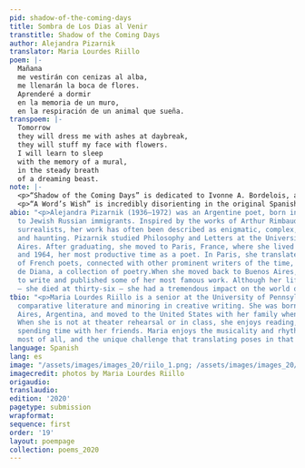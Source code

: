 ```yaml
---
pid: shadow-of-the-coming-days
title: Sombra de Los Dias al Venir
transtitle: Shadow of the Coming Days
author: Alejandra Pizarnik
translator: Maria Lourdes Riillo
poem: |-
  Mañana
  me vestirán con cenizas al alba,
  me llenarán la boca de flores.
  Aprenderé a dormir
  en la memoria de un muro,
  en la respiración de un animal que sueña.
transpoem: |-
  Tomorrow
  they will dress me with ashes at daybreak,
  they will stuff my face with flowers.
  I will learn to sleep
  with the memory of a mural,
  in the steady breath
  of a dreaming beast.
note: |-
  <p>“Shadow of the Coming Days” is dedicated to Ivonne A. Bordelois, an Argentine poet, essayist, and friend of Pizarnik. The two frequently exchanged correspondence. The poem reflects not a resignation, but an acceptance of the transfiguration of the body and mind, a reflection of days to come. To translate this poem, I began with a literal translation, then meditated on specific words. The word at the end of the first line, <em>alba</em>, means “sunrise” or “dawn.” I translated it as “daybreak,” however, because “daybreak” reminds me of the Spanish word <em>parto</em>, which means both “break” and “labor (birth).” I enjoyed the juxtaposition “daybreak” contributes to in “They will dress me with ashes at daybreak.” Also, instead using the literal translation of <em>muro</em>, which is “wall,” I settled on “mural.” I think that a memory of a mural is still a wall, but a wall with a vivid painting on it is potentially a haunting memory. I had trouble with the second-to-last line specifically because I wanted to preserve its stops and silences. Its literal translation is “in the respiration.” I preserved the “in,” and changed “respiration” to “steady breath.” As for the last line, “beast” is more mystical and threatening than “animal,” which I thought would mesh better with the word “dreaming” and the dreamlike quality of the poem.</p>
  <p>“A Word’s Wish” is incredibly disorienting in the original Spanish, and unlike anything I have ever read. As with “Shadow of Days to Come,” I wanted to preserve the unsettling feeling in the English translation. Pizarnik wrote many poems about the night. She often stayed up late, writing endlessly. This poem is a journey back into the night, where she contemplates who she was as a little girl and whether that girl ever even existed. The second and fourth stanzas were the most challenging for me to translate. The Spanish is not grammatically correct in the second stanza of the original poem, so it was difficult to translate while preserving the uniqueness of the original. Further, the last line of the second stanza is particularly interesting because it is not a straightforward sentence. A literal translation is “at any moment, the fissure in the wall and the sudden undoing of the girls I was.” In order to retain the broken and unclear nature of the sentence, I kept the first half of the sentence and left “girls” plural. Regarding the fourth stanza, it is not gendered in the original poem, but as I was translating, I began to use “she” and it resonated with me. It seems to me that the narrator in the fourth stanza yearns for the little girl that she once was. The little girl is long gone, but her imprint remains. She is so distant, in fact, that she even speaks a different language. Finally, I spent some time on the last sentence because it didn’t have a verb. Literally, the line translates as “to bread and water all life.” I think that at the end, the narrator accepts there will be no miracle, and that she must continue to live satisfied by the simple things, such as bread and water. It’s not defeat, but an acceptance of reality.</p>
abio: "<p>Alejandra Pizarnik (1936–1972) was an Argentine poet, born in Buenos Aires
  to Jewish Russian immigrants. Inspired by the works of Arthur Rimbaud and other
  surrealists, her work has often been described as enigmatic, complex, intimate,
  and haunting. Pizarnik studied Philosophy and Letters at the University of Buenos
  Aires. After graduating, she moved to Paris, France, where she lived between 1960
  and 1964, her most productive time as a poet. In Paris, she translated the works
  of French poets, connected with other prominent writers of the time, and wrote Arbol
  de Diana, a collection of poetry.When she moved back to Buenos Aires, she continued
  to write and published some of her most famous work. Although her life was cut short
  — she died at thirty-six — she had a tremendous impact on the world of modern poetry.</p>"
tbio: "<p>Maria Lourdes Riillo is a senior at the University of Pennsylvania studying
  comparative literature and minoring in creative writing. She was born in Buenos
  Aires, Argentina, and moved to the United States with her family when she was six.
  When she is not at theater rehearsal or in class, she enjoys reading, baking, and
  spending time with her friends. Maria enjoys the musicality and rhythm of poetry
  most of all, and the unique challenge that translating poses in that regard.</p>"
language: Spanish
lang: es
image: "/assets/images/images_20/riilo_1.png; /assets/images/images_20/riilo_2.png"
imagecredit: photos by Maria Lourdes Riillo
origaudio:
translaudio:
edition: '2020'
pagetype: submission
wrapformat:
sequence: first
order: '19'
layout: poempage
collection: poems_2020
---
```

